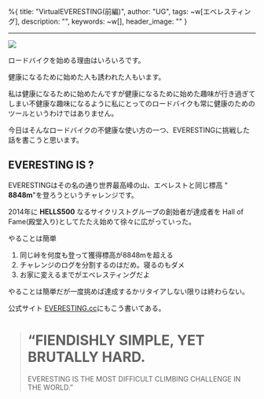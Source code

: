 %{
  title: "VirtualEVERESTING(前編)",
  author: "UG",
  tags: ~w[エベレスティング],
  description: "",
  keywords: ~w[],
  header_image: ""
}

---
[![](https://lh3.googleusercontent.com/-jlXaNaOxJeQ/X__JrgudmzI/AAAAAAAAPos/yaI3lE6etXwVvfO_WpY8zZH938hZdAhHACNcBGAsYHQ/%25E3%2582%25B9%25E3%2582%25AF%25E3%2583%25AA%25E3%2583%25BC%25E3%2583%25B3%25E3%2582%25B7%25E3%2583%25A7%25E3%2583%2583%25E3%2583%2588%2B2021-01-14%2B13.33.30.png)](https://lh3.googleusercontent.com/-jlXaNaOxJeQ/X__JrgudmzI/AAAAAAAAPos/yaI3lE6etXwVvfO_WpY8zZH938hZdAhHACNcBGAsYHQ/%25E3%2582%25B9%25E3%2582%25AF%25E3%2583%25AA%25E3%2583%25BC%25E3%2583%25B3%25E3%2582%25B7%25E3%2583%25A7%25E3%2583%2583%25E3%2583%2588%2B2021-01-14%2B13.33.30.png)


ロードバイクを始める理由はいろいろです。

健康になるために始めた人も誘われた人もいます。



私は健康になるために始めたんですが健康になるために始めた趣味が行き過ぎてしまい不健康な趣味になるように私にとってのロードバイクも常に健康のためのツールというわけではありません。



今日はそんなロードバイクの不健康な使い方の一つ、EVERESTINGに挑戦した話を書こうと思います。



## EVERESTING IS ?

EVERESTINGはその名の通り世界最高峰の山、エベレストと同じ標高 " **8848m**"を登ろうというチャレンジです。

2014年に **HELLS500** なるサイクリストグループの創始者が達成者を Hall of Fame(殿堂入り)としてたたえ始めて徐々に広がっていった。



やることは簡単

1. 同じ峠を何度も登って獲得標高が8848mを超える
2. チャレンジのログを分割するのはだめ。寝るのもダメ
3. お家に変えるまでがエベレスティングだよ

やることは簡単だが一度挑めば達成するかリタイアしない限りは終わらない。

公式サイト [EVERESTING.cc](everesting.cc)にもこう書いてある。



> # “FIENDISHLY SIMPLE, YET BRUTALLY HARD.
> EVERESTING IS THE MOST DIFFICULT
> CLIMBING CHALLENGE IN THE WORLD.”

&nbsp;
